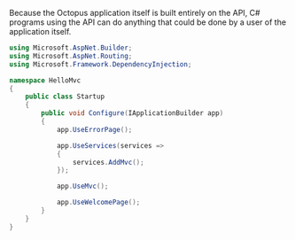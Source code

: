 
Because the Octopus application itself is built entirely on the API, C# programs using the API can do anything that could be done by a user of the application itself.

```C#
using Microsoft.AspNet.Builder;
using Microsoft.AspNet.Routing;
using Microsoft.Framework.DependencyInjection;

namespace HelloMvc
{
    public class Startup
    {
        public void Configure(IApplicationBuilder app)
        {
            app.UseErrorPage();

            app.UseServices(services =>
            {
                services.AddMvc();
            });

            app.UseMvc();

            app.UseWelcomePage();
        }       
    }
}
